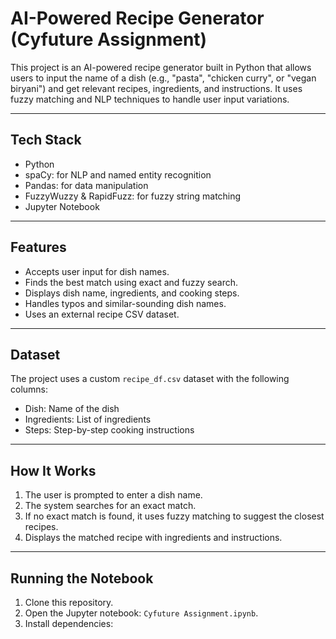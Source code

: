 # AI-Powered Recipe Generator (Cyfuture Assignment)

This project is an AI-powered recipe generator built in Python that allows users to input the name of a dish (e.g., "pasta", "chicken curry", or "vegan biryani") and get relevant recipes, ingredients, and instructions. It uses fuzzy matching and NLP techniques to handle user input variations.

---

##  Tech Stack

- Python
- spaCy: for NLP and named entity recognition
- Pandas: for data manipulation
- FuzzyWuzzy & RapidFuzz: for fuzzy string matching
- Jupyter Notebook

---

##  Features

- Accepts user input for dish names.
- Finds the best match using exact and fuzzy search.
- Displays dish name, ingredients, and cooking steps.
- Handles typos and similar-sounding dish names.
- Uses an external recipe CSV dataset.

---

##  Dataset

The project uses a custom `recipe_df.csv` dataset with the following columns:

- Dish: Name of the dish
- Ingredients: List of ingredients
- Steps: Step-by-step cooking instructions

---

##  How It Works

1. The user is prompted to enter a dish name.
2. The system searches for an exact match.
3. If no exact match is found, it uses fuzzy matching to suggest the closest recipes.
4. Displays the matched recipe with ingredients and instructions.

---

##  Running the Notebook

1. Clone this repository.
2. Open the Jupyter notebook: `Cyfuture Assignment.ipynb`.
3. Install dependencies:


